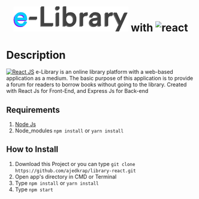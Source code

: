 <h1 align="center" style="align-items:"center";"> 
<img src="https://raw.githubusercontent.com/ajedkrap/library-react/master/logo.png" alt="logo">  with 
<img  height="100" src="https://cdn4.iconfinder.com/data/icons/logos-3/600/React.js_logo-512.png" alt="react">
</h1>


# Description
[![React JS](https://img.shields.io/badge/react-v16.13.1-blue)](https://github.com/facebook/react)
e-Library is an online library platform with a web-based application as a medium. The basic purpose of this application is to provide a forum for readers to borrow books without going to the library. Created with React Js for Front-End, and Express Js for Back-end

<p align='justify'></p>

## Requirements

1. <a href="https://nodejs.org/en/download/">Node Js</a>
2. Node_modules `npm install` or `yarn install`

## How to Install

1. Download this Project or you can type `git clone https://github.com/ajedkrap/library-react.git`
2. Open app's directory in CMD or Terminal
3. Type `npm install` or `yarn install`
4. Type `npm start`

